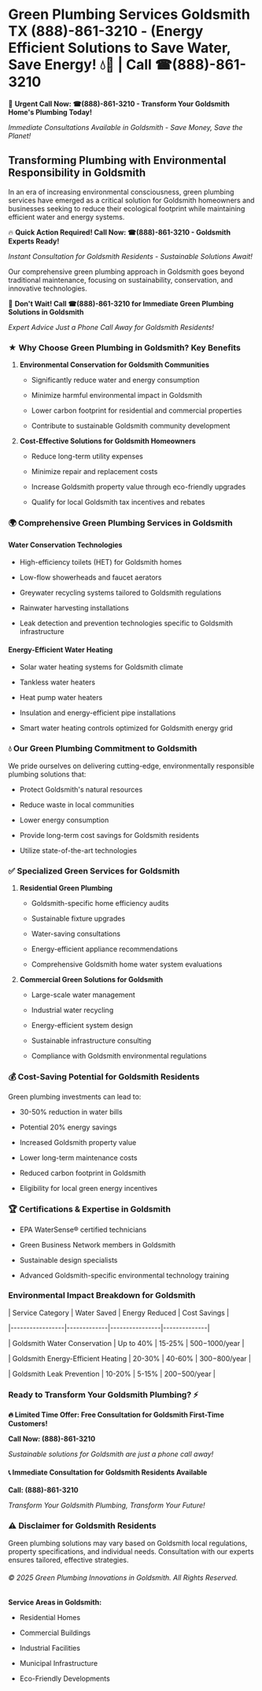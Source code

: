 # Green Plumbing Services Goldsmith TX (888)-861-3210 - (Energy Efficient Solutions to Save Water, Save Energy! 💧🌿 | Call ☎(888)-861-3210

🚨 **Urgent Call Now: ☎(888)-861-3210 - Transform Your Goldsmith Home's Plumbing Today!**
*Immediate Consultations Available in Goldsmith - Save Money, Save the Planet!*

## Transforming Plumbing with Environmental Responsibility in Goldsmith

In an era of increasing environmental consciousness, green plumbing services have emerged as a critical solution for Goldsmith homeowners and businesses seeking to reduce their ecological footprint while maintaining efficient water and energy systems. 

🔥 **Quick Action Required! Call Now: ☎(888)-861-3210 - Goldsmith Experts Ready!**
*Instant Consultation for Goldsmith Residents - Sustainable Solutions Await!*

Our comprehensive green plumbing approach in Goldsmith goes beyond traditional maintenance, focusing on sustainability, conservation, and innovative technologies.

🚨 **Don't Wait! Call ☎(888)-861-3210 for Immediate Green Plumbing Solutions in Goldsmith**
*Expert Advice Just a Phone Call Away for Goldsmith Residents!*

### ★ Why Choose Green Plumbing in Goldsmith? Key Benefits

1. **Environmental Conservation for Goldsmith Communities** 
   - Significantly reduce water and energy consumption
   - Minimize harmful environmental impact in Goldsmith
   - Lower carbon footprint for residential and commercial properties
   - Contribute to sustainable Goldsmith community development

2. **Cost-Effective Solutions for Goldsmith Homeowners** 
   - Reduce long-term utility expenses
   - Minimize repair and replacement costs
   - Increase Goldsmith property value through eco-friendly upgrades
   - Qualify for local Goldsmith tax incentives and rebates

### 🌍 Comprehensive Green Plumbing Services in Goldsmith

#### Water Conservation Technologies
- High-efficiency toilets (HET) for Goldsmith homes
- Low-flow showerheads and faucet aerators
- Greywater recycling systems tailored to Goldsmith regulations
- Rainwater harvesting installations
- Leak detection and prevention technologies specific to Goldsmith infrastructure

#### Energy-Efficient Water Heating
- Solar water heating systems for Goldsmith climate
- Tankless water heaters
- Heat pump water heaters
- Insulation and energy-efficient pipe installations
- Smart water heating controls optimized for Goldsmith energy grid

### 💧 Our Green Plumbing Commitment to Goldsmith

We pride ourselves on delivering cutting-edge, environmentally responsible plumbing solutions that:
- Protect Goldsmith's natural resources
- Reduce waste in local communities
- Lower energy consumption
- Provide long-term cost savings for Goldsmith residents
- Utilize state-of-the-art technologies

### ✅ Specialized Green Services for Goldsmith

1. **Residential Green Plumbing**
   - Goldsmith-specific home efficiency audits
   - Sustainable fixture upgrades
   - Water-saving consultations
   - Energy-efficient appliance recommendations
   - Comprehensive Goldsmith home water system evaluations

2. **Commercial Green Solutions for Goldsmith**
   - Large-scale water management
   - Industrial water recycling
   - Energy-efficient system design
   - Sustainable infrastructure consulting
   - Compliance with Goldsmith environmental regulations

### 💰 Cost-Saving Potential for Goldsmith Residents

Green plumbing investments can lead to:
- 30-50% reduction in water bills
- Potential 20% energy savings
- Increased Goldsmith property value
- Lower long-term maintenance costs
- Reduced carbon footprint in Goldsmith
- Eligibility for local green energy incentives

### 🏆 Certifications & Expertise in Goldsmith

- EPA WaterSense® certified technicians
- Green Business Network members in Goldsmith
- Sustainable design specialists
- Advanced Goldsmith-specific environmental technology training

### Environmental Impact Breakdown for Goldsmith

| Service Category | Water Saved | Energy Reduced | Cost Savings |
|-----------------|-------------|----------------|--------------|
| Goldsmith Water Conservation | Up to 40% | 15-25% | $500-$1000/year |
| Goldsmith Energy-Efficient Heating | 20-30% | 40-60% | $300-$800/year |
| Goldsmith Leak Prevention | 10-20% | 5-15% | $200-$500/year |

### Ready to Transform Your Goldsmith Plumbing? ⚡

**🔥 Limited Time Offer: Free Consultation for Goldsmith First-Time Customers!**

**Call Now: (888)-861-3210**
*Sustainable solutions for Goldsmith are just a phone call away!*

#### 📞 Immediate Consultation for Goldsmith Residents Available

**Call: (888)-861-3210**
*Transform Your Goldsmith Plumbing, Transform Your Future!*

### ⚠️ Disclaimer for Goldsmith Residents

Green plumbing solutions may vary based on Goldsmith local regulations, property specifications, and individual needs. Consultation with our experts ensures tailored, effective strategies.

###### © 2025 Green Plumbing Innovations in Goldsmith. All Rights Reserved.

**Service Areas in Goldsmith:** 
- Residential Homes
- Commercial Buildings
- Industrial Facilities
- Municipal Infrastructure
- Eco-Friendly Developments